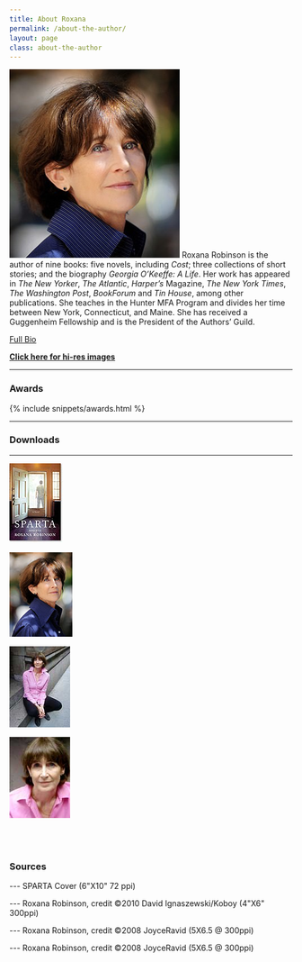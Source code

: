 ```yaml
---
title: About Roxana
permalink: /about-the-author/
layout: page
class: about-the-author
---
```

![Roxana](../assets/img/robinson1_si-303x335.jpg) Roxana Robinson is the author of nine books: five novels, including *Cost*; three collections of short stories; and the biography *Georgia O’Keeffe: A Life*. Her work has appeared in *The New Yorker*, *The Atlantic*, *Harper’s* Magazine, *The New York Times*, *The Washington Post*, *BookForum* and *Tin House*, among other publications. She teaches in the  Hunter MFA Program and divides her time between New York, Connecticut, and Maine. She has received a Guggenheim Fellowship and is the President of the Authors’ Guild.


[Full Bio](/biography/)

[**Click here for hi-res images**](#downloads)

---

### Awards

{% include snippets/awards.html %}

---

### Downloads

---

[![SPARTA Cover](../assets/img/sparta_robinson_95x140.jpg)](../assets/img/sparta_robinson_275x400.jpg)

[*![Roxana Robinson Portrait](../assets/img/Roxana-ROBINSON-14-c-David-Ignaszewski-koboy.jpg)*](../assets/img/Roxana-ROBINSON-14David-Ignaszewski-koboy_LG.jpg "Cost Jacket Cover Roxana Robinson")

[![](../assets/img/Robinson_thmb_JoyceRavid.jpg)](../assets/img/Robinson_JoyceRavid.jpg)

[![](../assets/img/Robinson2_thmb_JoyceRavid.jpg)](../assets/img/Robinson2_JoyceRavid.jpg)


<div style="width:100%;clear:both;margin:2em 0;">&nbsp;</div>


### Sources


--- SPARTA Cover (6"X10" 72 ppi)

--- Roxana Robinson, credit ©2010 David Ignaszewski/Koboy (4"X6" 300ppi)

--- Roxana Robinson, credit ©2008 JoyceRavid (5X6.5 @ 300ppi)

--- Roxana Robinson, credit ©2008 JoyceRavid (5X6.5 @ 300ppi)




